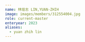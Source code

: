 ```yaml
---
name: 林垣志 LIN,YUAN-ZHIH 
image: images/members/312554004.jpg 
role: current-master
enteryear: 2023
aliases:
  - yuan zhih lin
---
```

